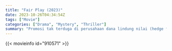 ```yaml
---
title: "Fair Play (2023)"
date: 2023-10-26T04:34:54Z
tags: ["Movie"]
categories: ["Drama", "Mystery", "Thriller"]
summary: "Promosi tak terduga di perusahaan dana lindung nilai (hedge fund) yang kejam membuat hubungan pasangan muda berada di ambang jurang, dan mengancam akan terurai lebih dari sekedar pertunangan mereka baru-baru ini."
---
```


<mux-player stream-type="on-demand"
src="https://kp3d-my.sharepoint.com/personal/ryoo_kp3d_onmicrosoft_com/_layouts/15/download.aspx?share=EfNjmgHrc5BKpb9zGL2QGxABgPQ1H6rFVQC5ThocMCf7JQ" prefer-playback="mse" controls>

</mux-player>


{{< movieinfo id="910571" >}}

<script src="https://cdn.jsdelivr.net/npm/@mux/mux-player"></script>

 <script type="application/ld+json ">
{
"@context": "https://schema.org/",
"@type": "VideoObject",
"name": "Fair Play (2023)",
"contentUrl": "https://stream.mux.com/GpG1j011ooMkI664faQqXDE4jzQz7yC4Jt5U35oh8VZs.m3u8",
"thumbnailUrl": "https://www.themoviedb.org/t/p/original/gSVyTnwef0rSrnqQceyxiVujHXA.jpg?width=314&fit_mode=preserve&time=25",
"uploadDate": "2023-10-26T04:34:54Z",
}

</script>